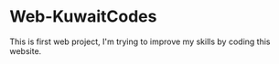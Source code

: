 # Web-KuwaitCodes
This is first web project, I'm trying to improve my skills by coding this website.
